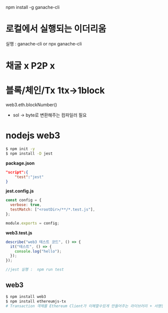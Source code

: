 npm install -g ganache-cli

# 로컬에서 실행되는 이더리움

실행 :
ganache-cli
or
npx ganache-cli

# 채굴 x P2P x

# 블록/체인/Tx 1tx->1block

web3.eth.blockNumber()

- sol -> byte로 변환해주는 컴파일러 필요

# nodejs web3

```sh
$ npm init -y
$ npm install -D jest
```

**package.json**

```json
"script":{
    "test":"jest"
}
```

**jest.config.js**

```js
const config = {
  verbose: true,
  testMatch: ["<rootDir>/**/*.test.js"],
};

module.exports = config;
```

**web3.test.js**

```js
describe("web3 테스트 코드", () => {
  it("테스트", () => {
    console.log("hello");
  });
});

//jest 실행 :  npm run test
```

## web3

```sh
$ npm install web3
$ npm install ethereumjs-tx
# Transaction 객체를 Ethereum Client가 이해할수있게 만들어주는 라이브러리 + 서명만들기
```
